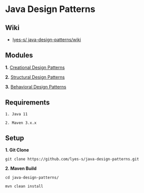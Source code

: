 # Java Design Patterns

## Wiki

* [lyes-s/ java-design-patterns/wiki](https://github.com/lyes-s/java-design-patterns/wiki)

## Modules

**1.** [Creational Design Patterns](https://github.com/lyes-s/java-design-patterns/tree/master/java-design-patterns-creational)

**2.** [Structural Design Patterns](https://github.com/lyes-s/java-design-patterns/tree/master/java-design-patterns-structural)

**3.** [Behavioral Design Patterns](https://github.com/lyes-s/java-design-patterns/tree/master/java-design-patterns-behavioral)

## Requirements

```
1. Java 11

2. Maven 3.x.x
``````

## Setup

**1. Git Clone**

```
git clone https://github.com/lyes-s/java-design-patterns.git
``````

**2. Maven Build**

```
cd java-design-patterns/

mvn clean install
``````